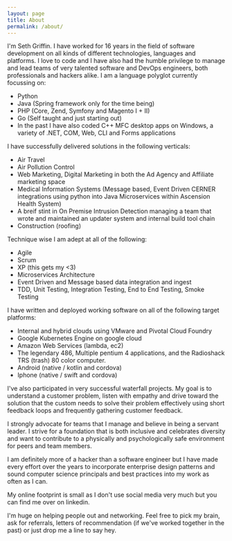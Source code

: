 ```yaml
---
layout: page
title: About
permalink: /about/
---
```


I'm Seth Griffin. I have worked for 16 years in the field of software development on all kinds of different technologies, languages and platforms. I love to code and I have also had the humble privilege to manage and lead teams of very talented software and DevOps engineers, both professionals and hackers alike. I am a language polyglot currently focussing on:

- Python
- Java (Spring framework only for the time being)
- PHP (Core, Zend, Symfony and Magento I + II)
- Go (Self taught and just starting out)
- In the past I have also coded C++ MFC desktop apps on Windows, a variety of .NET, COM, Web, CLI and Forms applications

I have successfully delivered solutions in the following verticals:

- Air Travel
- Air Pollution Control
- Web Marketing, Digital Marketing in both the Ad Agency and Affiliate marketing space
- Medical Information Systems (Message based, Event Driven CERNER integrations using python into Java Microservices within Ascension Health System)
- A breif stint in On Premise Intrusion Detection managing a team that wrote and maintained an updater system and internal build tool chain 
- Construction (roofing)

Technique wise I am adept at all of the following:

- Agile
- Scrum
- XP (this gets my <3)
- Microservices Architecture
- Event Driven and Message based data integration and ingest
- TDD, Unit Testing, Integration Testing, End to End Testing, Smoke Testing

I have written and deployed working software on all of the following target platforms:

- Internal and hybrid clouds using VMware and Pivotal Cloud Foundry
- Google Kubernetes Engine on google cloud 
- Amazon Web Services (lambda, ec2)
- The legendary 486, Multiple pentium 4 applications, and the Radioshack TRS (trash) 80 color computer.
- Android (native / kotlin and cordova)
- Iphone (native / swift and cordova)

I've also participated in very successful waterfall projects. My goal is to understand a customer problem, listen with empathy and drive toward the solution that the custom needs to solve their problem effectively using short feedback loops and frequently gathering customer feedback.

I strongly advocate for teams that I manage and believe in being a servant leader. I strive for a foundation that is both inclusive and celebrates diversity and want to contribute to a physically and psychologically safe environment for peers and team members.  

I am definitely more of a hacker than a software engineer but I have made every effort over the years to incorporate enterprise design patterns and sound computer science principals and best practices into my work as often as I can.    

My online footprint is small as I don't use social media very much but you can find me over on linkedin.

I'm huge on helping people out and networking. Feel free to pick my brain, ask for referrals, letters of recommendation (if we've worked together in the past) or just drop me a line to say hey.

